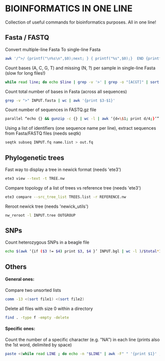 # BIOINFORMATICS IN ONE LINE

Collection of useful commands for bioinformatics purposes. All in one line!

## Fasta / FASTQ
Convert multiple-line Fasta To single-line Fasta
```bash
awk '/^>/ {printf("\n%s\n",$0);next; } { printf("%s",$0);}  END {printf("\n");}' < INPUT.fasta | tail -n +2 > OUTPUT.fasta 
```
Count bases (A, C, G, T) and missing (N, ?) per sample in single-line Fasta (slow for long files!)
```bash
while read line; do echo $line | grep -v '>' | grep -o "[ACGT]" | sort | uniq -c | paste - - - - | tr "\n" "\t" ;  echo $line | grep -v '>' | grep -o "[?N]" | sort | uniq -c | sort -k2r | paste - - ; echo $line | grep '>' | tr "\n" "\t" ; done < INPUT.fasta
```
Count total number of bases in Fasta (across all sequences)
```bash
grep -v ">" INPUT.fasta | wc | awk '{print $3-$1}'
```
Count number of sequences in FASTQ.gz file
```bash
parallel “echo {} && gunzip -c {} | wc -l | awk ‘{d=\$1; print d/4;}’” ::: INPUT.gz
```
Using a list of identifiers (one sequence name per line), extract sequences from Fasta/FASTQ files (needs seqtk)
```bash
seqtk subseq INPUT.fq name.list > out.fq
```

## Phylogenetic trees
Fast way to display a tree in newick format (needs 'ete3')
```bash
ete3 view --text -t TREE.nw
```
Compare topology of a list of trees vs reference tree (needs 'ete3')
```bash
ete3 compare --src_tree_list TREES.list -r REFERENCE.nw
```
Reroot newick tree (needs 'newick_utils')
```bash
nw_reroot -l INPUT.tree OUTGROUP
```


## SNPs
Count heterozygous SNPs in a beagle file
```bash
echo $(awk ‘{if ($3 != $4) print $3, $4 }’ INPUT.bgl | wc -l )/$total*100 | bc -l
```

## Others 
#### General ones:
Compare two unsorted lists
```bash
comm -13 <(sort file1) <(sort file2)
```
Delete all files with size 0 within a directory
```bash
find . -type f -empty -delete
```
#### Specific ones: 
Count the number of a specific character (e.g. "NA") in each line (prints also the 1st word, delimited by space)
```bash
paste <(while read LINE ; do echo -n "$LINE" | awk -F" " '{print $1}' ; done < INPUT.file) <(awk -F\NA '{print NF-1}' INPUT.file)
```
